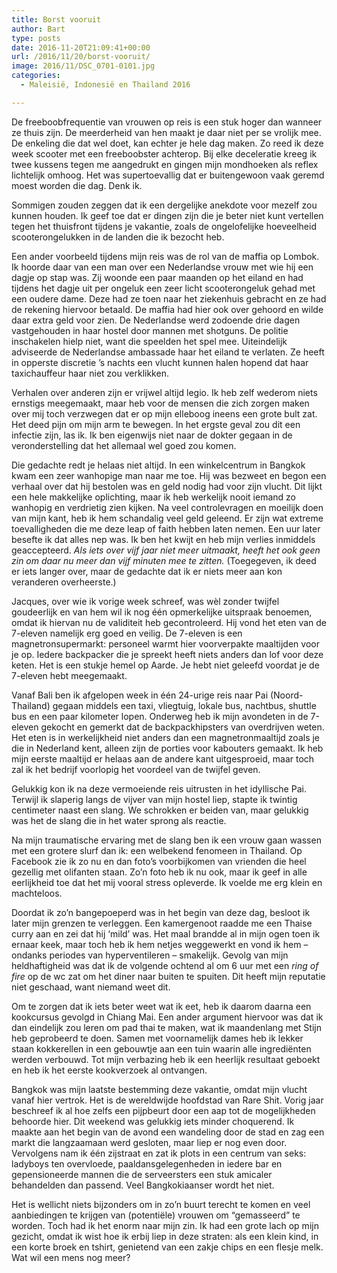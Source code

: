```yaml
---
title: Borst vooruit
author: Bart
type: posts
date: 2016-11-20T21:09:41+00:00
url: /2016/11/20/borst-vooruit/
image: 2016/11/DSC_0701-0101.jpg
categories:
  - Maleisië, Indonesië en Thailand 2016

---
```

De freeboobfrequentie van vrouwen op reis is een stuk hoger dan wanneer ze thuis zijn. De meerderheid van hen maakt je daar niet per se vrolijk mee. De enkeling die dat wel doet, kan echter je hele dag maken. Zo reed ik deze week scooter met een freeboobster achterop. Bij elke deceleratie kreeg ik twee kussens tegen me aangedrukt en gingen mijn mondhoeken als reflex lichtelijk omhoog. Het was supertoevallig dat er buitengewoon vaak geremd moest worden die dag. Denk ik.

Sommigen zouden zeggen dat ik een dergelijke anekdote voor mezelf zou kunnen houden. Ik geef toe dat er dingen zijn die je beter niet kunt vertellen tegen het thuisfront tijdens je vakantie, zoals de ongelofelijke hoeveelheid scooterongelukken in de landen die ik bezocht heb.

Een ander voorbeeld tijdens mijn reis was de rol van de maffia op Lombok. Ik hoorde daar van een man over een Nederlandse vrouw met wie hij een dagje op stap was. Zij woonde een paar maanden op het eiland en had tijdens het dagje uit per ongeluk een zeer licht scooterongeluk gehad met een oudere dame. Deze had ze toen naar het ziekenhuis gebracht en ze had de rekening hiervoor betaald. De maffia had hier ook over gehoord en wilde daar extra geld voor zien. De Nederlandse werd zodoende drie dagen vastgehouden in haar hostel door mannen met shotguns. De politie inschakelen hielp niet, want die speelden het spel mee. Uiteindelijk adviseerde de Nederlandse ambassade haar het eiland te verlaten. Ze heeft in opperste discretie &#8217;s nachts een vlucht kunnen halen hopend dat haar taxichauffeur haar niet zou verklikken.

Verhalen over anderen zijn er vrijwel altijd legio. Ik heb zelf wederom niets ernstigs meegemaakt, maar heb voor de mensen die zich zorgen maken over mij toch verzwegen dat er op mijn elleboog ineens een grote bult zat. Het deed pijn om mijn arm te bewegen. In het ergste geval zou dit een infectie zijn, las ik. Ik ben eigenwijs niet naar de dokter gegaan in de veronderstelling dat het allemaal wel goed zou komen.

Die gedachte redt je helaas niet altijd. In een winkelcentrum in Bangkok kwam een zeer wanhopige man naar me toe. Hij was bezweet en begon een verhaal over dat hij bestolen was en geld nodig had voor zijn vlucht. Dit lijkt een hele makkelijke oplichting, maar ik heb werkelijk nooit iemand zo wanhopig en verdrietig zien kijken. Na veel controlevragen en moeilijk doen van mijn kant, heb ik hem schandalig veel geld geleend. Er zijn wat extreme toevalligheden die me deze leap of faith hebben laten nemen. Een uur later besefte ik dat alles nep was. Ik ben het kwijt en heb mijn verlies inmiddels geaccepteerd. _Als iets over vijf jaar niet meer uitmaakt, heeft het ook geen zin om daar nu meer dan vijf minuten mee te zitten._ (Toegegeven, ik deed er iets langer over, maar de gedachte dat ik er niets meer aan kon veranderen overheerste.)

Jacques, over wie ik vorige week schreef, was wèl zonder twijfel goudeerlijk en van hem wil ik nog één opmerkelijke uitspraak benoemen, omdat ik hiervan nu de validiteit heb gecontroleerd. Hij vond het eten van de 7-eleven namelijk erg goed en veilig. De 7-eleven is een magnetronsupermarkt: personeel warmt hier voorverpakte maaltijden voor je op. Iedere backpacker die je spreekt heeft niets anders dan lof voor deze keten. Het is een stukje hemel op Aarde. Je hebt niet geleefd voordat je de 7-eleven hebt meegemaakt.

Vanaf Bali ben ik afgelopen week in één 24-urige reis naar Pai (Noord-Thailand) gegaan middels een taxi, vliegtuig, lokale bus, nachtbus, shuttle bus en een paar kilometer lopen. Onderweg heb ik mijn avondeten in de 7-eleven gekocht en gemerkt dat de backpackhipsters van overdrijven weten. Het eten is in werkelijkheid niet anders dan een magnetronmaaltijd zoals je die in Nederland kent, alleen zijn de porties voor kabouters gemaakt. Ik heb mijn eerste maaltijd er helaas aan de andere kant uitgesproeid, maar toch zal ik het bedrijf voorlopig het voordeel van de twijfel geven.

Gelukkig kon ik na deze vermoeiende reis uitrusten in het idyllische Pai. Terwijl ik slaperig langs de vijver van mijn hostel liep, stapte ik twintig centimeter naast een slang. We schrokken er beiden van, maar gelukkig was het de slang die in het water sprong als reactie.

Na mijn traumatische ervaring met de slang ben ik een vrouw gaan wassen met een grotere slurf dan ik: een welbekend fenomeen in Thailand. Op Facebook zie ik zo nu en dan foto&#8217;s voorbijkomen van vrienden die heel gezellig met olifanten staan. Zo&#8217;n foto heb ik nu ook, maar ik geef in alle eerlijkheid toe dat het mij vooral stress opleverde. Ik voelde me erg klein en machteloos.

Doordat ik zo&#8217;n bangepoeperd was in het begin van deze dag, besloot ik later mijn grenzen te verleggen. Een kamergenoot raadde me een Thaise curry aan en zei dat hij &#8216;mild&#8217; was. Het maal brandde al in mijn ogen toen ik ernaar keek, maar toch heb ik hem netjes weggewerkt en vond ik hem &#8211; ondanks periodes van hyperventileren &#8211; smakelijk. Gevolg van mijn heldhaftigheid was dat ik de volgende ochtend al om 6 uur met een _ring of fire_ op de wc zat om het diner naar buiten te spuiten. Dit heeft mijn reputatie niet geschaad, want niemand weet dit.

Om te zorgen dat ik iets beter weet wat ik eet, heb ik daarom daarna een kookcursus gevolgd in Chiang Mai. Een ander argument hiervoor was dat ik dan eindelijk zou leren om pad thai te maken, wat ik maandenlang met Stijn heb geprobeerd te doen. Samen met voornamelijk dames heb ik lekker staan kokkerellen in een gebouwtje aan een tuin waarin alle ingrediënten werden verbouwd. Tot mijn verbazing heb ik een heerlijk resultaat geboekt en heb ik het eerste kookverzoek al ontvangen.

Bangkok was mijn laatste bestemming deze vakantie, omdat mijn vlucht vanaf hier vertrok. Het is de wereldwijde hoofdstad van Rare Shit. Vorig jaar beschreef ik al hoe zelfs een pijpbeurt door een aap tot de mogelijkheden behoorde hier. Dit weekend was gelukkig iets minder choquerend. Ik maakte aan het begin van de avond een wandeling door de stad en zag een markt die langzaamaan werd gesloten, maar liep er nog even door. Vervolgens nam ik één zijstraat en zat ik plots in een centrum van seks: ladyboys ten overvloede, paaldansgelegenheden in iedere bar en gepensioneerde mannen die de serveersters een stuk amicaler behandelden dan passend. Veel Bangkokiaanser wordt het niet.

Het is wellicht niets bijzonders om in zo&#8217;n buurt terecht te komen en veel aanbiedingen te krijgen van (potentiële) vrouwen om &#8220;gemasseerd&#8221; te worden. Toch had ik het enorm naar mijn zin. Ik had een grote lach op mijn gezicht, omdat ik wist hoe ik erbij liep in deze straten: als een klein kind, in een korte broek en tshirt, genietend van een zakje chips en een flesje melk. Wat wil een mens nog meer?
